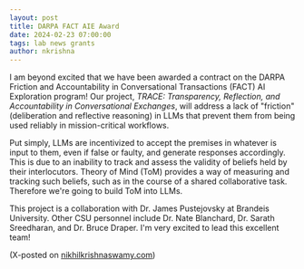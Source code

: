 ```yaml
---
layout: post
title: DARPA FACT AIE Award
date: 2024-02-23 07:00:00
tags: lab news grants
author: nkrishna
---
```


I am beyond excited that we have been awarded a contract on the DARPA Friction and Accountability in Conversational Transactions (FACT) AI Exploration program! Our project, *TRACE: Transparency, Reflection, and Accountability in Conversational Exchanges*, will address a lack of "friction" (deliberation and reflective reasoning) in LLMs that prevent them from being used reliably in mission-critical workflows.

Put simply, LLMs are incentivized to accept the premises in whatever is input to them, even if false or faulty, and generate responses accordingly. This is due to an inability to track and assess the validity of beliefs held by their interlocutors. Theory of Mind (ToM) provides a way of measuring and tracking such beliefs, such as in the course of a shared collaborative task. Therefore we're going to build ToM into LLMs.

This project is a collaboration with Dr. James Pustejovsky at Brandeis University. Other CSU personnel include Dr. Nate Blanchard, Dr. Sarath Sreedharan, and Dr. Bruce Draper. I'm very excited to lead this excellent team!

(X-posted on [nikhilkrishnaswamy.com](https://www.nikhilkrishnaswamy.com/2024/02/23/darpa-fact-aie-award.html))
